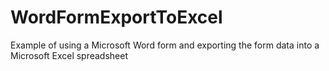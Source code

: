 # WordFormExportToExcel
 Example of using a Microsoft Word form and exporting the form data into a Microsoft Excel spreadsheet
